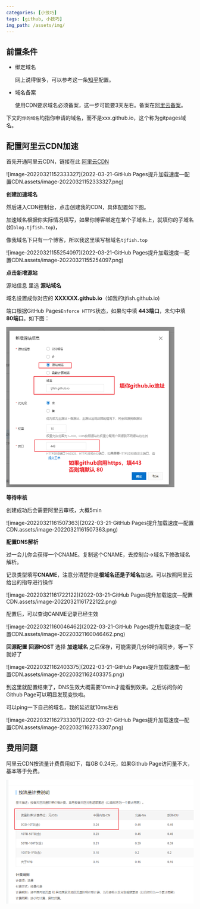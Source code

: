 ```yaml
---
categories: [小技巧]
tags: [github, 小技巧]   
img_path: /assets/img/
---
```




## 前置条件

- 绑定域名

  网上说得很多，可以参考这一条[知乎](https://links.jianshu.com/go?to=https%3A%2F%2Fwww.zhihu.com%2Fquestion%2F31377141)配置。

- 域名备案

  使用CDN要求域名必须备案，这一步可能要3天左右。备案在[阿里云备案](https://links.jianshu.com/go?to=https%3A%2F%2Fbeian.aliyun.com%2F%3Fspm%3D5176.8142029.388261.5.e9396d3eZBwXaF)。

下文的`你的域名`均指你申请的域名，而不是xxx.github.io，这个称为gitpages域名。

## 配置阿里云CDN加速

首先开通阿里云CDN，链接在此 [阿里云CDN](https://www.aliyun.com/product/cdn?userCode=0oplzj9q)

![image-20220321152333327](2022-03-21-GitHub Pages提升加载速度—配置CDN.assets/image-20220321152333327.png)



**创建加速域名**

然后进入CDN控制台，点击创建我的CDN，具体配置如下图。

加速域名根据你实际情况填写，如果你博客绑定在某个子域名上，就填你的子域名(如`blog.tjfish.top`)，

像我域名下只有一个博客，所以我这里填写根域名`tjfish.top` 

![image-20220321155254097](2022-03-21-GitHub Pages提升加载速度—配置CDN.assets/image-20220321155254097.png)

**点击新增源站**

源站信息 里选 **源站域名**

域名设置成你对应的 **XXXXXX.github.io**（如我的tjfish.github.io)

端口根据GitHub Pages`Enforce HTTPS`状态，如果勾中填 **443端口**，未勾中填 **80端口**。如下图：

<img src="2022-03-21-GitHub Pages提升加载速度—配置CDN.assets/image-20220321153207189.png" alt="image-20220321153207189" style="zoom: 67%;" />

**等待审核**

创建成功后会需要阿里云审核，大概5min

![image-20220321161507363](2022-03-21-GitHub Pages提升加载速度—配置CDN.assets/image-20220321161507363.png)

**配置DNS解析**

过一会儿你会获得一个CNAME。复制这个CNAME，去控制台->域名下修改域名解析。

记录类型填写**CNAME**，注意分清楚你是**根域名还是子域名**加速。可以按照阿里云给出的指导进行操作

![image-20220321161722122](2022-03-21-GitHub Pages提升加载速度—配置CDN.assets/image-20220321161722122.png)

配置后，可以查询CANME记录已经生效

![image-20220321160046462](2022-03-21-GitHub Pages提升加载速度—配置CDN.assets/image-20220321160046462.png)

**回源配置** **回源HOST** 选择 **加速域名** 之后保存，可能需要几分钟时间同步，等一下就好了

![image-20220321162403375](2022-03-21-GitHub Pages提升加载速度—配置CDN.assets/image-20220321162403375.png)

到这里就配置结束了，DNS生效大概需要10min才能看到效果。之后访问你的Github Page可以明显发现变快啦。

可以ping一下自己的域名，我的延迟就10ms左右

![image-20220321162733307](2022-03-21-GitHub Pages提升加载速度—配置CDN.assets/image-20220321162733307.png)



## 费用问题

阿里云CDN按流量计费费用如下，每GB 0.24元，如果Github Page访问量不大，基本等于免费。

<img src="2022-03-21-GitHub Pages提升加载速度—配置CDN.assets/image-20220321155551730.png" alt="image-20220321155551730" style="zoom:67%;" />